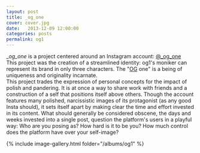```yaml
---
layout: post
title: _og_one
cover: cover.jpg
date:   2013-12-09 12:00:00
categories: posts
permalink: og1
---
```


__og_one_ is a project centered around an Instagram account: [@\_og\_one](https://www.instagram.com/_og_one/)  
This project was the creation of a streamlined identity: og1's moniker can represent its brand in only three characters. The "[OG](https://www.urbandictionary.com/define.php?term=OG) one" is a being of uniqueness and originality incarnate.  
This project trades the expression of personal concepts for the impact of polish and pandering. It is at once a way to share work with friends and a construction of a self that positions itself above others. Though the account features many polished, narcissistic images of its protagonist (as any good Insta should), it sets itself apart by making clear the time and effort invested in its content. What should generally be considered obscene, the days and weeks invested into a single post, question the platform's users in a playful way: Who are you posing as? How hard is it to be you? How much control does the platform have over your self-image?

{% include image-gallery.html folder="/albums/og1" %}